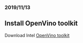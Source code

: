 ### 2019/11/13

## Install OpenVino toolkit
  Download Intel [OpenVino toolkit](https://registrationcenter.intel.com/en/products/postregistration/?sn=C9PJ-R985J5C3&EmailID=y9760210%40gmail.com&Sequence=2585032&dnld=t#)
  
